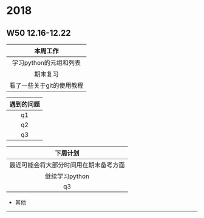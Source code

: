 # 2018
## W50 12.16-12.22
| 本周工作 | 
| :-: | 
| 学习python的元组和列表   |  
| 期末复习   | 
| 看了一些关于git的使用教程   |  

| 遇到的问题 | 
| :-: | 
| q1   |  
| q2   | 
| q3   |  

| 下周计划 | 
| :-: | 
| 最近可能会将大部分时间用在期末备考方面   |  
| 继续学习python   | 
| q3   |  

* 其他
-------------------------------------------------------------

